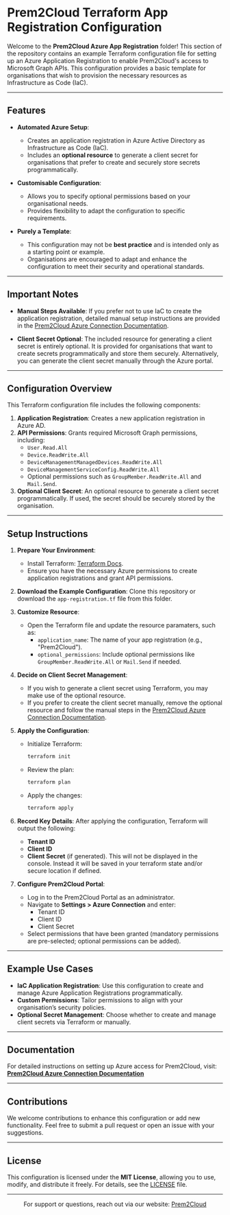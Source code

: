 # Prem2Cloud Terraform App Registration Configuration

Welcome to the **Prem2Cloud Azure App Registration** folder! This section of the repository contains an example Terraform configuration file for setting up an Azure Application Registration to enable Prem2Cloud's access to Microsoft Graph APIs. This configuration provides a basic template for organisations that wish to provision the necessary resources as Infrastructure as Code (IaC).

---

## Features

- **Automated Azure Setup**:
  - Creates an application registration in Azure Active Directory as Infrastructure as Code (IaC).
  - Includes an **optional resource** to generate a client secret for organisations that prefer to create and securely store secrets programmatically.

- **Customisable Configuration**:
  - Allows you to specify optional permissions based on your organisational needs.
  - Provides flexibility to adapt the configuration to specific requirements.

- **Purely a Template**:
  - This configuration may not be **best practice** and is intended only as a starting point or example.
  - Organisations are encouraged to adapt and enhance the configuration to meet their security and operational standards.

---

## Important Notes

- **Manual Steps Available**:
  If you prefer not to use IaC to create the application registration, detailed manual setup instructions are provided in the [Prem2Cloud Azure Connection Documentation](https://prem2cloud.co.uk/docs/azure-connection).

- **Client Secret Optional**:
  The included resource for generating a client secret is entirely optional. It is provided for organisations that want to create secrets programmatically and store them securely. Alternatively, you can generate the client secret manually through the Azure portal.

---

## Configuration Overview

This Terraform configuration file includes the following components:

1. **Application Registration**: Creates a new application registration in Azure AD.
2. **API Permissions**: Grants required Microsoft Graph permissions, including:
   - `User.Read.All`
   - `Device.ReadWrite.All`
   - `DeviceManagementManagedDevices.ReadWrite.All`
   - `DeviceManagementServiceConfig.ReadWrite.All`
   - Optional permissions such as `GroupMember.ReadWrite.All` and `Mail.Send`.
3. **Optional Client Secret**: An optional resource to generate a client secret programmatically. If used, the secret should be securely stored by the organisation.

---

## Setup Instructions

1. **Prepare Your Environment**:
   - Install Terraform: [Terraform Docs](https://developer.hashicorp.com/terraform/tutorials).
   - Ensure you have the necessary Azure permissions to create application registrations and grant API permissions.

2. **Download the Example Configuration**:
   Clone this repository or download the `app-registration.tf` file from this folder.

3. **Customize Resource**:
   - Open the Terraform file and update the resource paramaters, such as:
     - `application_name`: The name of your app registration (e.g., "Prem2Cloud").
     - `optional_permissions`: Include optional permissions like `GroupMember.ReadWrite.All` or `Mail.Send` if needed.

4. **Decide on Client Secret Management**:
   - If you wish to generate a client secret using Terraform, you may make use of the optional resource.
   - If you prefer to create the client secret manually, remove the optional resource and follow the manual steps in the [Prem2Cloud Azure Connection Documentation](https://prem2cloud.co.uk/docs/azure-connection).

5. **Apply the Configuration**:
   - Initialize Terraform:
     ```bash
     terraform init
     ```
   - Review the plan:
     ```bash
     terraform plan
     ```
   - Apply the changes:
     ```bash
     terraform apply
     ```

6. **Record Key Details**:
   After applying the configuration, Terraform will output the following:
   - **Tenant ID**
   - **Client ID**
   - **Client Secret** (if generated). This will not be displayed in the console. Instead it will be saved in your terraform state and/or secure location if defined.

7. **Configure Prem2Cloud Portal**:
   - Log in to the Prem2Cloud Portal as an administrator.
   - Navigate to **Settings > Azure Connection** and enter:
     - Tenant ID
     - Client ID
     - Client Secret
   - Select permissions that have been granted (mandatory permissions are pre-selected; optional permissions can be added).

---

## Example Use Cases

- **IaC Application Registration**: Use this configuration to create and manage Azure Application Registrations programmatically.
- **Custom Permissions**: Tailor permissions to align with your organisation’s security policies.
- **Optional Secret Management**: Choose whether to create and manage client secrets via Terraform or manually.

---

## Documentation

For detailed instructions on setting up Azure access for Prem2Cloud, visit:
**[Prem2Cloud Azure Connection Documentation](https://prem2cloud.co.uk/docs/azure-connection)**

---

## Contributions

We welcome contributions to enhance this configuration or add new functionality. Feel free to submit a pull request or open an issue with your suggestions.

---

## License

This configuration is licensed under the **MIT License**, allowing you to use, modify, and distribute it freely. For details, see the [LICENSE](../LICENSE) file.

---

<p align="center">For support or questions, reach out via our website: <a href="https://prem2cloud.co.uk">Prem2Cloud</a></p>
